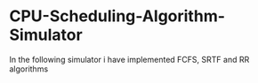 # CPU-Scheduling-Algorithm-Simulator
In the following simulator i have implemented FCFS, SRTF and RR algorithms 
